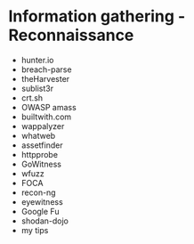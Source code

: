 # Information gathering - Reconnaissance

- hunter.io
- breach-parse
- theHarvester
- sublist3r
- crt.sh
- OWASP amass
- builtwith.com
- wappalyzer
- whatweb
- assetfinder
- httpprobe
- GoWitness
- wfuzz
- FOCA
- recon-ng
- eyewitness
- Google Fu
- shodan-dojo
- my tips

